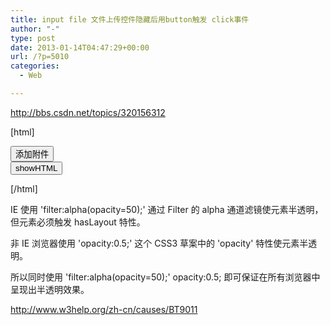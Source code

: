 ```yaml
---
title: input file 文件上传控件隐藏后用button触发 click事件
author: "-"
type: post
date: 2013-01-14T04:47:29+00:00
url: /?p=5010
categories:
  - Web

---
```

http://bbs.csdn.net/topics/320156312

[html]

<HTML>

 <BODY>

 

 <input type="button" value="添加附件" onmouseover="floatFile()">

 

 <div id="div1">

 

 

 

 

 <input type="button" onclick="alert($('tt').innerHTML)" value="showHTML">

 </BODY>

</HTML>

<SCRIPT LANGUAGE="JavaScript">

 function $(id)

 {

 return document.getElementById(id);

 }

 //全局变量，记录文件数；

 var fileNum=1;

 //mouseover时，把input file移到按扭上，保证点击的是file，

 function floatFile()

 {

 $("file"+fileNum).style.posTop=event.srcElement.offsetTop;

 $("file"+fileNum).style.posLeft=event.x-$("file"+fileNum).offsetWidth/2;

 }

 //选择完一个文件之后，自动创建一个新的div 和 file表单，用于下回使用，hidden刚用过的file

 function showText(obj)

 {

 $(obj.id+"text").innerHTML=obj.value+" <a href='javascript:del("+fileNum+")'>删除</a>";

 $("file"+fileNum).style.display='none';

 fileNum=fileNum+1;

 //直接追加innerHTML(innerHTML+=)会清空原来file中的内容

 $("div"+(fileNum-1)).insertAdjacentHTML('AfterEnd','');

 }

 function del(id)

 {

 $("div"+id).innerHTML="";

 $("div"+id).style.display="none";

 }


  </SCRIPT>


  [/html]


  IE 使用 'filter:alpha(opacity=50);' 通过 Filter 的 alpha 通道滤镜使元素半透明，但元素必须触发 hasLayout 特性。

  非 IE 浏览器使用 'opacity:0.5;' 这个 CSS3 草案中的 'opacity' 特性使元素半透明。


  所以同时使用 'filter:alpha(opacity=50);' opacity:0.5; 即可保证在所有浏览器中呈现出半透明效果。

  


  http://www.w3help.org/zh-cn/causes/BT9011
